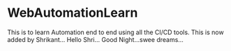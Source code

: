 # WebAutomationLearn
This is to learn Automation end to end using all the CI/CD tools.
This is now added by Shrikant...
Hello Shri...
Good Night...swee dreams...
